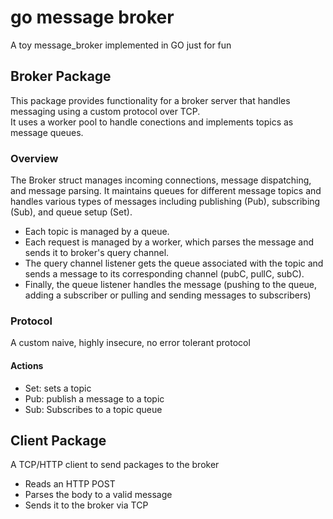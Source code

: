 # go message broker
A toy message_broker implemented in GO just for fun
## Broker Package
This package provides functionality for a broker server that handles messaging using a custom protocol over TCP.  
It uses a worker pool to handle conections and implements topics as message queues. 

### Overview
The Broker struct manages incoming connections, message dispatching, and message parsing. It maintains queues for different message topics and handles various types of messages including publishing (Pub), subscribing (Sub), and queue setup (Set).  
- Each topic is managed by a queue.  
- Each request is managed by a worker, which parses the message and sends it to broker's query channel.
- The query channel listener gets the queue associated with the topic and sends a message to its corresponding channel (pubC, pullC, subC).
- Finally, the queue listener handles the message (pushing to the queue, adding a subscriber or pulling and sending messages to subscribers)

### Protocol
A custom naive, highly insecure, no error tolerant  protocol
#### Actions
- Set: sets a topic
- Pub: publish a message to a topic
- Sub: Subscribes to a topic queue

## Client Package
A TCP/HTTP client to send packages to the broker
- Reads an HTTP POST
- Parses the body to a valid message
- Sends it to the broker via TCP

  

